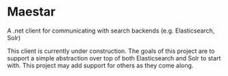 # Maestar
A .net client for communicating with search backends (e.g. Elasticsearch, Solr)

This client is currently under construction. The goals of this project are to support a simple abstraction over top of both Elasticsearch and Solr to start with. This project may add support for others as they come along.
